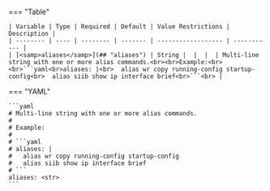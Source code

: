 <!--
  ~ Copyright (c) 2025 Arista Networks, Inc.
  ~ Use of this source code is governed by the Apache License 2.0
  ~ that can be found in the LICENSE file.
  -->
=== "Table"

    | Variable | Type | Required | Default | Value Restrictions | Description |
    | -------- | ---- | -------- | ------- | ------------------ | ----------- |
    | [<samp>aliases</samp>](## "aliases") | String |  |  |  | Multi-line string with one or more alias commands.<br><br>Example:<br><br>```yaml<br>aliases: |<br>  alias wr copy running-config startup-config<br>  alias siib show ip interface brief<br>```<br> |

=== "YAML"

    ```yaml
    # Multi-line string with one or more alias commands.
    #
    # Example:
    #
    # ```yaml
    # aliases: |
    #   alias wr copy running-config startup-config
    #   alias siib show ip interface brief
    # ```
    aliases: <str>
    ```
